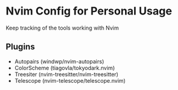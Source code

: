 # Nvim Config for Personal Usage

Keep tracking of the tools working with Nvim

## Plugins

- Autopairs (windwp/nvim-autopairs)
- ColorScheme (tiagovla/tokyodark.nvim)
- Treesiter (nvim-treesitter/nvim-treesitter)
- Telescope (nvim-telescope/telescope.nvim)
